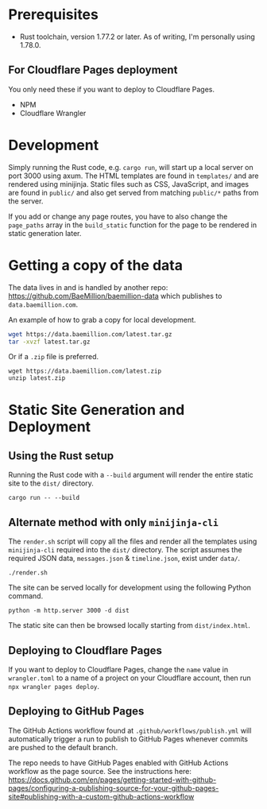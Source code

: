 # Prerequisites

- Rust toolchain, version 1.77.2 or later. As of writing, I'm personally using 1.78.0.

## For Cloudflare Pages deployment

You only need these if you want to deploy to Cloudflare Pages.

- NPM
- Cloudflare Wrangler

# Development

Simply running the Rust code, e.g. `cargo run`, will start up a local server on port 3000 using axum. The HTML templates are found in `templates/` and are rendered using minijinja. Static files such as CSS, JavaScript, and images are found in `public/` and also get served from matching `public/*` paths from the server.

If you add or change any page routes, you have to also change the `page_paths` array in the `build_static` function for the page to be rendered in static generation later.

# Getting a copy of the data

The data lives in and is handled by another repo: https://github.com/BaeMillion/baemillion-data which publishes to `data.baemillion.com`.

An example of how to grab a copy for local development.

```bash
wget https://data.baemillion.com/latest.tar.gz
tar -xvzf latest.tar.gz
```

Or if a `.zip` file is preferred.

```
wget https://data.baemillion.com/latest.zip
unzip latest.zip
```

# Static Site Generation and Deployment

## Using the Rust setup

Running the Rust code with a `--build` argument will render the entire static site to the `dist/` directory.

```
cargo run -- --build
```

## Alternate method with only `minijinja-cli`

The `render.sh` script will copy all the files and render all the templates using `minijinja-cli` required into the `dist/` directory. The script assumes the required JSON data, `messages.json` & `timeline.json`, exist under `data/`.

```
./render.sh
```

The site can be served locally for development using the following Python command.

```
python -m http.server 3000 -d dist
```

The static site can then be browsed locally starting from `dist/index.html`.

## Deploying to Cloudflare Pages
If you want to deploy to Cloudflare Pages, change the `name` value in `wrangler.toml` to a name of a project on your Cloudflare account, then run `npx wrangler pages deploy`.

## Deploying to GitHub Pages

The GitHub Actions workflow found at `.github/workflows/publish.yml` will automatically trigger a run to publish to GitHub Pages whenever commits are pushed to the default branch.

The repo needs to have GitHub Pages enabled with GitHub Actions workflow as the page source. See the instructions here: https://docs.github.com/en/pages/getting-started-with-github-pages/configuring-a-publishing-source-for-your-github-pages-site#publishing-with-a-custom-github-actions-workflow
